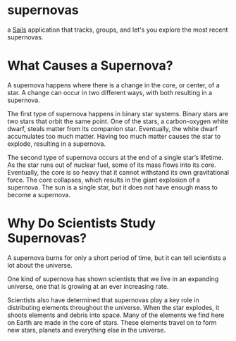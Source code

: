 # supernovas

a [Sails](http://sailsjs.org) application that tracks, groups, and let's you explore the most recent supernovas.

# What Causes a Supernova?
A supernova happens where there is a change in the core, or center, of a star. A change can occur in two different ways, with both resulting in a supernova.

The first type of supernova happens in binary star systems. Binary stars are two stars that orbit the same point. One of the stars, a carbon-oxygen white dwarf, steals matter from its companion star. Eventually, the white dwarf accumulates too much matter. Having too much matter causes the star to explode, resulting in a supernova.

The second type of supernova occurs at the end of a single star’s lifetime. As the star runs out of nuclear fuel, some of its mass flows into its core. Eventually, the core is so heavy that it cannot withstand its own gravitational force. The core collapses, which results in the giant explosion of a supernova. The sun is a single star, but it does not have enough mass to become a supernova.

# Why Do Scientists Study Supernovas?
A supernova burns for only a short period of time, but it can tell scientists a lot about the universe.

One kind of supernova has shown scientists that we live in an expanding universe, one that is growing at an ever increasing rate.

Scientists also have determined that supernovas play a key role in distributing elements throughout the universe. When the star explodes, it shoots elements and debris into space. Many of the elements we find here on Earth are made in the core of stars. These elements travel on to form new stars, planets and everything else in the universe.
